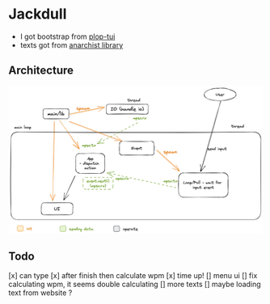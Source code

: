 # Jackdull

- I got bootstrap from [plop-tui]( https://github.com/ilaborie/plop-tui)
- texts got from [anarchist library](https://theanarchistlibrary)

## Architecture
![image](docs/architecture.png)

## Todo
[x] can type
[x] after finish then calculate wpm
[x] time up!
[] menu ui
[] fix calculating wpm, it seems double calculating
[] more texts
[] maybe loading text from website ?